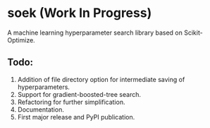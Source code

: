 # soek (Work In Progress)
A machine learning hyperparameter search library based on Scikit-Optimize.

## Todo:
1. Addition of file directory option for intermediate saving of hyperparameters.
2. Support for gradient-boosted-tree search.
3. Refactoring for further simplification.
4. Documentation.
5. First major release and PyPI publication. 
